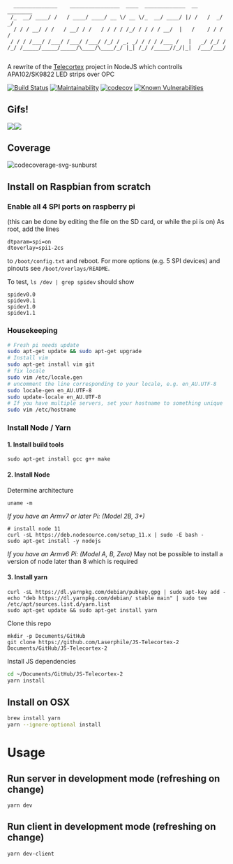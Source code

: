 ```

  ______________    ________________  ____  _____________  __    ________
 /_  __/ ____/ /   / ____/ ____/ __ \/ __ \/_  __/ ____/ |/ /   /  _/  _/
  / / / __/ / /   / __/ / /   / / / / /_/ / / / / __/  |   /    / / / /
 / / / /___/ /___/ /___/ /___/ /_/ / _, _/ / / / /___ /   |   _/ /_/ /
/_/ /_____/_____/_____/\____/\____/_/ |_| /_/ /_____//_/|_|  /___/___/


```
A rewrite of the [Telecortex](https://github.com/laserphile/telecortex) project in NodeJS which controlls APA102/SK9822 LED strips over OPC

[![Build Status](https://travis-ci.org/Laserphile/JS-Telecortex-2.svg?branch=master)](https://travis-ci.org/Laserphile/JS-Telecortex-2)
[![Maintainability](https://api.codeclimate.com/v1/badges/89eede666d93740400d9/maintainability)](https://codeclimate.com/github/Laserphile/JS-Telecortex-2/maintainability)
[![codecov](https://codecov.io/gh/Laserphile/JS-Telecortex-2/branch/master/graph/badge.svg)](https://codecov.io/gh/Laserphile/JS-Telecortex-2)
[![Known Vulnerabilities](https://snyk.io/test/github/Laserphile/JS-Telecortex-2/badge.svg?targetFile=package.json)](https://snyk.io/test/github/Laserphile/JS-Telecortex-2?targetFile=package.json)

## Gifs!

<img src="img/telecortex-timecrime-djing-short.gif?raw=true"><img src="img/telecortex-inside-dome.gif?raw=true">

## Coverage

![codecoverage-svg-sunburst]( https://codecov.io/gh/Laserphile/JS-Telecortex-2/branch/master/graphs/sunburst.svg)

## Install on Raspbian from scratch

### Enable all 4 SPI ports on raspberry pi
(this can be done by editing the file on the SD card, or while the pi is on)
As root, add the lines
```
dtparam=spi=on
dtoverlay=spi1-2cs
```
to `/boot/config.txt` and reboot.
For more options (e.g. 5 SPI devices) and pinouts see `/boot/overlays/README`.

To test, `ls /dev | grep spidev` should show
```
spidev0.0
spidev0.1
spidev1.0
spidev1.1
```

### Housekeeping
```bash
# Fresh pi needs update
sudo apt-get update && sudo apt-get upgrade
# Install vim
sudo apt-get install vim git
# fix locale
sudo vim /etc/locale.gen
# uncomment the line corresponding to your locale, e.g. en_AU.UTF-8
sudo locale-gen en_AU.UTF-8
sudo update-locale en_AU.UTF-8
# If you have multiple servers, set your hostname to something unique
sudo vim /etc/hostname
```
### Install Node / Yarn

#### 1. Install build tools
```
sudo apt-get install gcc g++ make
```
#### 2. Install Node
Determine architecture
```
uname -m
```
*If you have an Armv7 or later Pi: (Model 2B, 3\*)*
```
# install node 11
curl -sL https://deb.nodesource.com/setup_11.x | sudo -E bash -
sudo apt-get install -y nodejs
```
*If you have an Armv6 Pi: (Model A, B, Zero)*
May not be possible to install a version of node later than 8 which is required

#### 3. Install yarn
```
curl -sL https://dl.yarnpkg.com/debian/pubkey.gpg | sudo apt-key add -
echo "deb https://dl.yarnpkg.com/debian/ stable main" | sudo tee /etc/apt/sources.list.d/yarn.list
sudo apt-get update && sudo apt-get install yarn
```
Clone this repo
```
mkdir -p Documents/GitHub
git clone https://github.com/Laserphile/JS-Telecortex-2 Documents/GitHub/JS-Telecortex-2
```
Install JS dependencies
```bash
cd ~/Documents/GitHub/JS-Telecortex-2
yarn install
```

## Install on OSX
```bash
brew install yarn
yarn --ignore-optional install
```

# Usage

## Run server in development mode (refreshing on change)

```
yarn dev
```

## Run client in development mode (refreshing on change)

```
yarn dev-client
```
